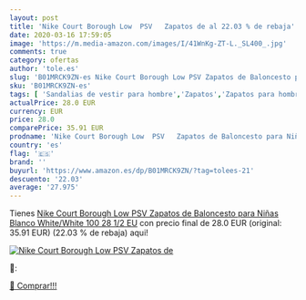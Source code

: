 ```yaml
---
layout: post
title: 'Nike Court Borough Low  PSV   Zapatos de al 22.03 % de rebaja'
date: 2020-03-16 17:59:05
image: 'https://m.media-amazon.com/images/I/41WnKg-ZT-L._SL400_.jpg'
comments: true
category: ofertas
author: 'tole.es'
slug: 'B01MRCK9ZN-es Nike Court Borough Low PSV Zapatos de Baloncesto para...'
sku: 'B01MRCK9ZN-es'
tags: [ 'Sandalias de vestir para hombre','Zapatos','Zapatos para hombre','Zapatos y complementos','zapatos', ]
actualPrice: 28.0 EUR
currency: EUR
price: 28.0
comparePrice: 35.91 EUR
prodname: 'Nike Court Borough Low  PSV   Zapatos de Baloncesto para Niñas  Blanco  White/White 100   28 1/2 EU'
country: 'es'
flag: '🇪🇸'
brand: ''
buyurl: 'https://www.amazon.es/dp/B01MRCK9ZN/?tag=tolees-21'
descuento: '22.03'
average: '27.975'
---
```


Tienes [Nike Court Borough Low  PSV   Zapatos de Baloncesto para Niñas  Blanco  White/White 100   28 1/2 EU](https://www.amazon.es/dp/B01MRCK9ZN/?tag=tolees-21) con precio final de  28.0 EUR (original: 35.91 EUR) (22.03 %  de rebaja) aqui!

[![Nike Court Borough Low  PSV   Zapatos de](https://m.media-amazon.com/images/I/41WnKg-ZT-L._SL400_.jpg)](https://www.amazon.es/dp/B01MRCK9ZN/?tag=tolees-21)

🔎:


[🛒 Comprar!!!](https://www.amazon.es/dp/B01MRCK9ZN/?tag=tolees-21)
